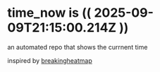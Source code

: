 # time_now is (( 2025-09-09T21:15:00.214Z ))

an automated repo that shows the currnent time

inspired by [breakingheatmap](https://github.com/breakingheatmap/breakingheatmap)